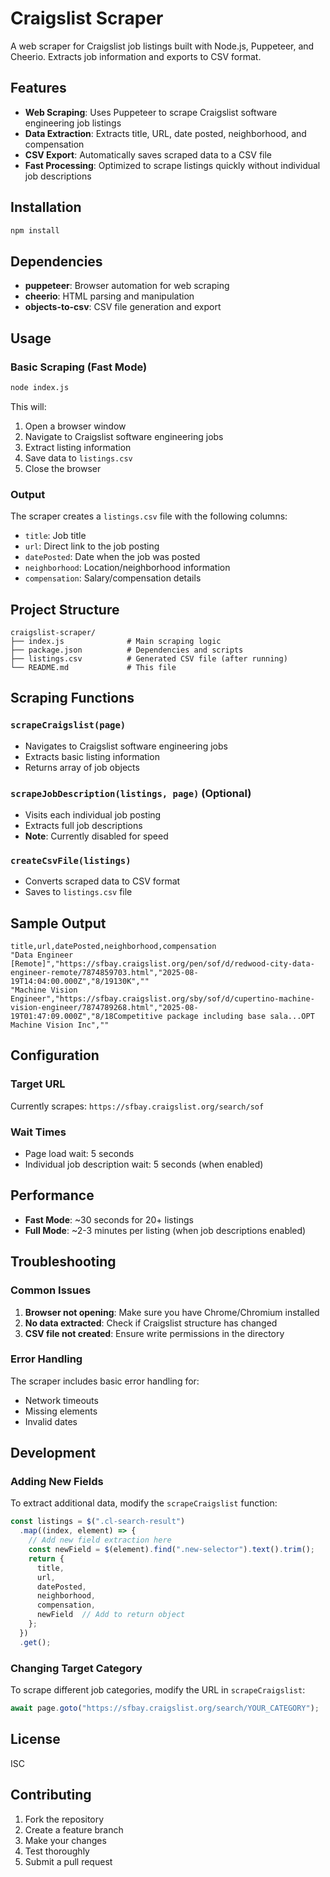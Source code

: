 # Craigslist Scraper

A web scraper for Craigslist job listings built with Node.js, Puppeteer, and Cheerio. Extracts job information and exports to CSV format.

## Features

- **Web Scraping**: Uses Puppeteer to scrape Craigslist software engineering job listings
- **Data Extraction**: Extracts title, URL, date posted, neighborhood, and compensation
- **CSV Export**: Automatically saves scraped data to a CSV file
- **Fast Processing**: Optimized to scrape listings quickly without individual job descriptions

## Installation

```bash
npm install
```

## Dependencies

- **puppeteer**: Browser automation for web scraping
- **cheerio**: HTML parsing and manipulation
- **objects-to-csv**: CSV file generation and export

## Usage

### Basic Scraping (Fast Mode)

```bash
node index.js
```

This will:
1. Open a browser window
2. Navigate to Craigslist software engineering jobs
3. Extract listing information
4. Save data to `listings.csv`
5. Close the browser

### Output

The scraper creates a `listings.csv` file with the following columns:
- `title`: Job title
- `url`: Direct link to the job posting
- `datePosted`: Date when the job was posted
- `neighborhood`: Location/neighborhood information
- `compensation`: Salary/compensation details

## Project Structure

```
craigslist-scraper/
├── index.js              # Main scraping logic
├── package.json          # Dependencies and scripts
├── listings.csv          # Generated CSV file (after running)
└── README.md             # This file
```

## Scraping Functions

### `scrapeCraigslist(page)`
- Navigates to Craigslist software engineering jobs
- Extracts basic listing information
- Returns array of job objects

### `scrapeJobDescription(listings, page)` (Optional)
- Visits each individual job posting
- Extracts full job descriptions
- **Note**: Currently disabled for speed

### `createCsvFile(listings)`
- Converts scraped data to CSV format
- Saves to `listings.csv` file

## Sample Output

```csv
title,url,datePosted,neighborhood,compensation
"Data Engineer [Remote]","https://sfbay.craigslist.org/pen/sof/d/redwood-city-data-engineer-remote/7874859703.html","2025-08-19T14:04:00.000Z","8/19130K",""
"Machine Vision Engineer","https://sfbay.craigslist.org/sby/sof/d/cupertino-machine-vision-engineer/7874789268.html","2025-08-19T01:47:09.000Z","8/18Competitive package including base sala...OPT Machine Vision Inc",""
```

## Configuration

### Target URL
Currently scrapes: `https://sfbay.craigslist.org/search/sof`

### Wait Times
- Page load wait: 5 seconds
- Individual job description wait: 5 seconds (when enabled)

## Performance

- **Fast Mode**: ~30 seconds for 20+ listings
- **Full Mode**: ~2-3 minutes per listing (when job descriptions enabled)

## Troubleshooting

### Common Issues

1. **Browser not opening**: Make sure you have Chrome/Chromium installed
2. **No data extracted**: Check if Craigslist structure has changed
3. **CSV file not created**: Ensure write permissions in the directory

### Error Handling

The scraper includes basic error handling for:
- Network timeouts
- Missing elements
- Invalid dates

## Development

### Adding New Fields

To extract additional data, modify the `scrapeCraigslist` function:

```javascript
const listings = $(".cl-search-result")
  .map((index, element) => {
    // Add new field extraction here
    const newField = $(element).find(".new-selector").text().trim();
    return { 
      title, 
      url, 
      datePosted, 
      neighborhood, 
      compensation,
      newField  // Add to return object
    };
  })
  .get();
```

### Changing Target Category

To scrape different job categories, modify the URL in `scrapeCraigslist`:

```javascript
await page.goto("https://sfbay.craigslist.org/search/YOUR_CATEGORY");
```

## License

ISC

## Contributing

1. Fork the repository
2. Create a feature branch
3. Make your changes
4. Test thoroughly
5. Submit a pull request

